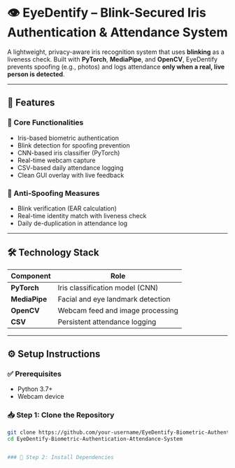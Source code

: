 # 👁️ EyeDentify – Blink-Secured Iris Authentication & Attendance System

A lightweight, privacy-aware iris recognition system that uses **blinking** as a liveness check. Built with **PyTorch**, **MediaPipe**, and **OpenCV**, EyeDentify prevents spoofing (e.g., photos) and logs attendance **only when a real, live person is detected**.

---

## 🚀 Features

### 🔑 Core Functionalities
- Iris-based biometric authentication
- Blink detection for spoofing prevention
- CNN-based iris classifier (PyTorch)
- Real-time webcam capture
- CSV-based daily attendance logging
- Clean GUI overlay with live feedback

### 🔐 Anti-Spoofing Measures
- Blink verification (EAR calculation)
- Real-time identity match with liveness check
- Daily de-duplication in attendance log

---

## 🛠️ Technology Stack

| Component     | Role                                |
|---------------|-------------------------------------|
| **PyTorch**   | Iris classification model (CNN)     |
| **MediaPipe** | Facial and eye landmark detection   |
| **OpenCV**    | Webcam feed and image processing    |
| **CSV**       | Persistent attendance logging       |

---

## ⚙️ Setup Instructions

### ✅ Prerequisites
- Python 3.7+
- Webcam device

### 📥 Step 1: Clone the Repository
```bash
git clone https://github.com/your-username/EyeDentify-Biometric-Authentication-Attendance-System.git
cd EyeDentify-Biometric-Authentication-Attendance-System


### 🧪 Step 2: Install Dependencies
